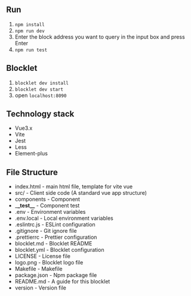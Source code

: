 ## Run

1. `npm install`
2. `npm run dev`
3. Enter the block address you want to query in the input box and press Enter
4. `npm run test`

## Blocklet

1. `blocklet dev install`
2. `blocklet dev start`
3. open `localhost:8090`

## Technology stack

- Vue3.x
- Vite
- Jest
- Less
- Element-plus

## File Structure

- index.html - main html file, template for vite vue
- src/ - Client side code (A standard vue app structure)
- components - Component
- \_**\_test\_\_** - Component test
- .env - Environment variables
- .env.local - Local environment variables
- .eslintrc.js - ESLint configuration
- .gitignore - Git ignore file
- .prettierrc - Prettier configuration
- blocklet.md - Blocklet README
- blocklet.yml - Blocklet configuration
- LICENSE - License file
- logo.png - Blocklet logo file
- Makefile - Makefile
- package.json - Npm package file
- README.md - A guide for this blocklet
- version - Version file
